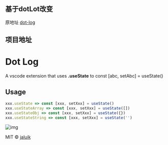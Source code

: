 ## 基于dotLot改变

原地址 [dot-log](https://github.com/jaluik/dot-log)

## 项目地址

# Dot Log

A vscode extension that uses **.useState** to const [abc, setAbc] = useState()

## Usage

```javascript
xxx.useState => const [xxx, setXxx] = useState()
xxx.useStateArray => const [xxx, setXxx] = useState([])
xxx.useStateObj => const [xxx, setXxx] = useState({})
xxx.useStateString => const [xxx, setXxx] = useState('')
```

![img](https://github.com/genius1123/dot-setstate/blob/main/public/show.gif)

MIT © [jaluik](https://github.com/jaluik)
